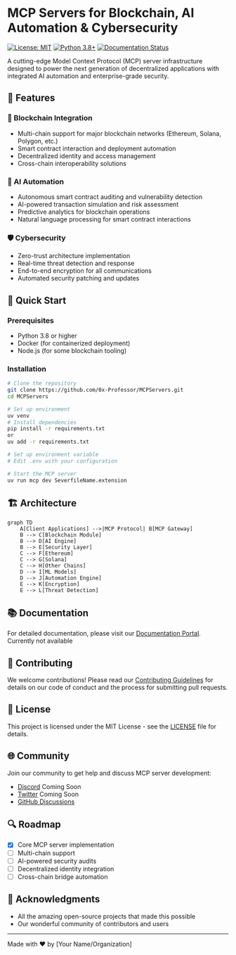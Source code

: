# MCP Servers for Blockchain, AI Automation & Cybersecurity

[![License: MIT](https://img.shields.io/badge/License-MIT-yellow.svg)](https://opensource.org/licenses/MIT)
[![Python 3.8+](https://img.shields.io/badge/python-3.8+-blue.svg)](https://www.python.org/downloads/)
[![Documentation Status](https://readthedocs.org/projects/mcp-servers/badge/?version=latest)](https://mcp-servers.readthedocs.io/)

A cutting-edge Model Context Protocol (MCP) server infrastructure designed to power the next generation of decentralized applications with integrated AI automation and enterprise-grade security.

## 🌟 Features

### 🔗 Blockchain Integration
- Multi-chain support for major blockchain networks (Ethereum, Solana, Polygon, etc.)
- Smart contract interaction and deployment automation
- Decentralized identity and access management
- Cross-chain interoperability solutions

### 🤖 AI Automation
- Autonomous smart contract auditing and vulnerability detection
- AI-powered transaction simulation and risk assessment
- Predictive analytics for blockchain operations
- Natural language processing for smart contract interactions

### 🛡️ Cybersecurity
- Zero-trust architecture implementation
- Real-time threat detection and response
- End-to-end encryption for all communications
- Automated security patching and updates

## 🚀 Quick Start

### Prerequisites
- Python 3.8 or higher
- Docker (for containerized deployment)
- Node.js (for some blockchain tooling)

### Installation
```bash
# Clone the repository
git clone https://github.com/0x-Professor/MCPServers.git
cd MCPServers

# Set up environment
uv venv
# Install dependencies
pip install -r requirements.txt
or
uv add -r requirements.txt

# Set up environment variable
# Edit .env with your configuration

# Start the MCP server
uv run mcp dev SeverfileName.extension
```

## 🏗️ Architecture

```mermaid
graph TD
    A[Client Applications] -->|MCP Protocol| B[MCP Gateway]
    B --> C[Blockchain Module]
    B --> D[AI Engine]
    B --> E[Security Layer]
    C --> F[Ethereum]
    C --> G[Solana]
    C --> H[Other Chains]
    D --> I[ML Models]
    D --> J[Automation Engine]
    E --> K[Encryption]
    E --> L[Threat Detection]
```

## 📚 Documentation

For detailed documentation, please visit our [Documentation Portal](https://mcp-servers.readthedocs.io/). Currently not available



## 🤝 Contributing

We welcome contributions! Please read our [Contributing Guidelines](CONTRIBUTING.md) for details on our code of conduct and the process for submitting pull requests.

## 📄 License

This project is licensed under the MIT License - see the [LICENSE](LICENSE) file for details.

## 🌐 Community

Join our community to get help and discuss MCP server development:

- [Discord](https://discord.gg/your-invite-link) Coming Soon
- [Twitter](https://twitter.com/your-handle) Coming Soon
- [GitHub Discussions](https://github.com/0x-Professor/mcp-servers/discussions)

## 🔍 Roadmap

- [x] Core MCP server implementation
- [ ] Multi-chain support
- [ ] AI-powered security audits
- [ ] Decentralized identity integration
- [ ] Cross-chain bridge automation

## 🙏 Acknowledgments

- All the amazing open-source projects that made this possible
- Our wonderful community of contributors and users

---

Made with ❤️ by [Your Name/Organization]
